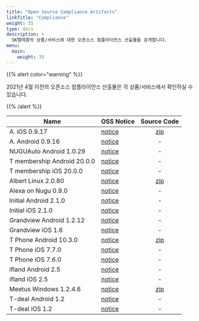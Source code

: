 ```yaml
---
title: "Open Source Compliance Artifacts"
linkTitle: "Compliance"
weight: 35
type: docs
description: >
  SK텔레콤의 상품/서비스에 대한 오픈소스 컴플라이언스 산출물을 공개합니다. 
menu:
  main:
    weight: 35
---
```


{{% alert color="warning" %}}

2021년 4월 이전의 오픈소스 컴플라이언스 산출물은 각 상품/서비스에서 확인하실 수 있습니다. 

{{% /alert %}}

| Name | OSS Notice | Source Code |
|---|:---|:---:|
| A. iOS 0.9.17 | [notice](./A._ios_0.9.17/A._ios_0.9.17_OSS_Notice.htm)  | [zip](./A._ios_0.9.17/swift-ical-0.0.8.zip) |
| A. Android 0.9.16 | [notice](./A._android_0.9.16_OSS_Notice.html)  | - |
| NUGUAuto Android 1.0.29 | [notice](./NUGUAuto_android_1.0.29_OSS_Notice.htm)  | - |
| T membership Android 20.0.0 | [notice](./Tmembership_android_20.0.0_OSS_Notice.htm)  | - |
| T membership iOS 20.0.0 | [notice](./Tmembership_ios_20.0.0_OSS_Notice.htm)  | - |
| Albert Linux 2.0.80 | [notice](./Albert_linux_2.0.80/Albert_linux_2.0.80_OSS_Notice.htm)  | [zip](./Albert_linux_2.0.80/Albert_linux_2.0.80_sourcecode.zip) |
| Alexa on Nugu 0.9.0 | [notice](Alexa_on_Nugu_android_0.9.0_OSS_Notice.html)  | - |
| Initial Android 2.1.0 | [notice](initial_android_2_1_0_OSSNotice.html)  | - |
| Initial iOS 2.1.0 | [notice](initialIOS_2_1_0_OSSNotice.html)  | - |
| Grandview Android 1.2.12 | [notice](./grandview_android_1.2.12_OSS_Notice.html)  | - |
| Grandview iOS 1.6 | [notice](./grandview_ios_1.6_OSS_Notice.html)  | - |
| T Phone Android 10.3.0 | [notice](./tphone_android_10.3.0/Tphone_android_10.3.0_OSS_Notice.html)  | [zip](./tphone_android_10.3.0/Tphone_android_10.3.0_sourcecode.zip) |
| T Phone iOS 7.7.0| [notice](Tphone_ios_7_7_0_OSS_Notice.html)  | - |
| T Phone iOS 7.6.0| [notice](Tphone_ios_7_6_0_OSS_Notice.html)  | - |
| ifland Android 2.5 | [notice](./ifland_android_2.5.0_OSS_Notice.html)  | - |
| ifland iOS 2.5 | [notice](./ifland_ios_2.5.0_OSS_Notice.html)  | - |
| Meetus Windows 1.2.4.6 | [notice](./meetus_windows_1.2.4.6/Meetus_windows_1.2.4.6_with_engine_OSS_Notice.htm)  | [zip](./meetus_windows_1.2.4.6/meetus-libhangul-opensource.zip) |
| T-deal Android 1.2 | [notice](./T-deal_android_1.2_OSS_Notice.htm)  | - |
| T-deal iOS 1.2 | [notice](./T-deal_ios_1.2_OSS_Notice.htm)  | - |